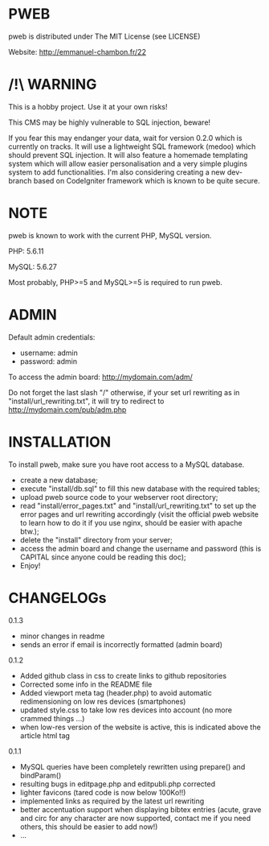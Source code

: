 PWEB
============

pweb is distributed under The MIT License (see LICENSE)

Website: http://emmanuel-chambon.fr/22

/!\ WARNING
============
This is a hobby project. Use it at your own risks!

This CMS may be highly vulnerable to SQL injection, beware!

If you fear this may endanger your data, wait for version 0.2.0 which is currently on tracks. It will use a lightweight SQL framework (medoo) which should prevent SQL injection. It will also feature a homemade templating system which will allow easier personalisation and a very simple plugins system to add functionalities.
I'm also considering creating a new dev-branch based on CodeIgniter framework which is known to be quite secure.

NOTE
============
pweb is known to work with the current PHP, MySQL version.

PHP: 	5.6.11

MySQL: 	5.6.27

Most probably, PHP>=5 and MySQL>=5 is required to run pweb.

ADMIN
============
Default admin credentials:

* username: admin
* password: admin

To access the admin board: http://mydomain.com/adm/

Do not forget the last slash "/" otherwise, if your set url rewriting as in "install/url_rewriting.txt", it will try to redirect to http://mydomain.com/pub/adm.php

INSTALLATION
============
To install pweb, make sure you have root access to a MySQL database.

* create a new database;
* execute "install/db.sql" to fill this new database with the required tables;
* upload pweb source code to your webserver root directory;
* read "install/error_pages.txt" and "install/url_rewriting.txt" to set up the error pages and url rewriting accordingly (visit the official pweb website to learn how to do it if you use nginx, should be easier with apache btw.);
* delete the "install" directory from your server;
* access the admin board and change the username and password (this is CAPITAL since anyone could be reading this doc);
* Enjoy!

CHANGELOGs 
============
0.1.3
* minor changes in readme
* sends an error if email is incorrectly formatted (admin board)

0.1.2

* Added github class in css to create links to github repositories
* Corrected some info in the README file
* Added viewport meta tag (header.php) to avoid automatic redimensioning on low res devices (smartphones)
* updated style.css to take low res devices into account (no more crammed things ...)
* when low-res version of the website is active, this is indicated above the article html tag

0.1.1

* MySQL queries have been completely rewritten using prepare() and bindParam()
* resulting bugs in editpage.php and editpubli.php corrected
* lighter favicons (tared code is now below 100Ko!!)
* implemented links as required by the latest url rewriting
* better accentuation support when displaying bibtex entries (acute, grave and circ for any character are now supported, contact me if you need others, this should be easier to add now!)
* ...
